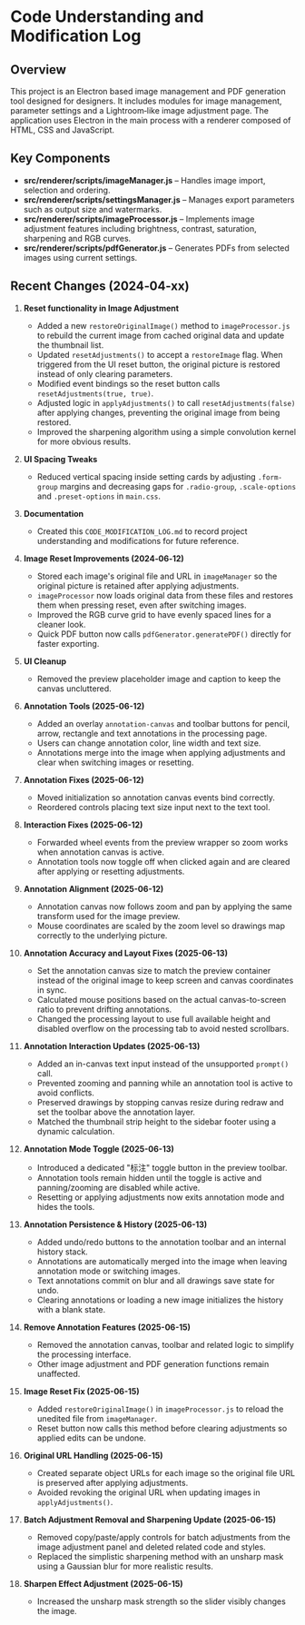 # Code Understanding and Modification Log

## Overview
This project is an Electron based image management and PDF generation tool designed for designers. It includes modules for image management, parameter settings and a Lightroom‑like image adjustment page. The application uses Electron in the main process with a renderer composed of HTML, CSS and JavaScript.

## Key Components
- **src/renderer/scripts/imageManager.js** – Handles image import, selection and ordering.
- **src/renderer/scripts/settingsManager.js** – Manages export parameters such as output size and watermarks.
- **src/renderer/scripts/imageProcessor.js** – Implements image adjustment features including brightness, contrast, saturation, sharpening and RGB curves.
- **src/renderer/scripts/pdfGenerator.js** – Generates PDFs from selected images using current settings.

## Recent Changes (2024‑04‑xx)
1. **Reset functionality in Image Adjustment**
   - Added a new `restoreOriginalImage()` method to `imageProcessor.js` to rebuild the current image from cached original data and update the thumbnail list.
   - Updated `resetAdjustments()` to accept a `restoreImage` flag. When triggered from the UI reset button, the original picture is restored instead of only clearing parameters.
   - Modified event bindings so the reset button calls `resetAdjustments(true, true)`.
   - Adjusted logic in `applyAdjustments()` to call `resetAdjustments(false)` after applying changes, preventing the original image from being restored.
   - Improved the sharpening algorithm using a simple convolution kernel for more obvious results.

2. **UI Spacing Tweaks**
   - Reduced vertical spacing inside setting cards by adjusting `.form-group` margins and decreasing gaps for `.radio-group`, `.scale-options` and `.preset-options` in `main.css`.

3. **Documentation**
   - Created this `CODE_MODIFICATION_LOG.md` to record project understanding and modifications for future reference.

4. **Image Reset Improvements (2024‑06‑12)**
   - Stored each image's original file and URL in `imageManager` so the original picture is retained after applying adjustments.
   - `imageProcessor` now loads original data from these files and restores them when pressing reset, even after switching images.
   - Improved the RGB curve grid to have evenly spaced lines for a cleaner look.
   - Quick PDF button now calls `pdfGenerator.generatePDF()` directly for faster exporting.


5. **UI Cleanup**
   - Removed the preview placeholder image and caption to keep the canvas uncluttered.

6. **Annotation Tools (2025-06-12)**
   - Added an overlay `annotation-canvas` and toolbar buttons for pencil, arrow, rectangle and text annotations in the processing page.
   - Users can change annotation color, line width and text size.
   - Annotations merge into the image when applying adjustments and clear when switching images or resetting.

7. **Annotation Fixes (2025-06-12)**
   - Moved initialization so annotation canvas events bind correctly.
   - Reordered controls placing text size input next to the text tool.

8. **Interaction Fixes (2025-06-12)**
   - Forwarded wheel events from the preview wrapper so zoom works when annotation canvas is active.
   - Annotation tools now toggle off when clicked again and are cleared after applying or resetting adjustments.

9. **Annotation Alignment (2025-06-12)**
   - Annotation canvas now follows zoom and pan by applying the same transform used for the image preview.
   - Mouse coordinates are scaled by the zoom level so drawings map correctly to the underlying picture.

10. **Annotation Accuracy and Layout Fixes (2025-06-13)**
    - Set the annotation canvas size to match the preview container instead of the original image to keep screen and canvas coordinates in sync.
    - Calculated mouse positions based on the actual canvas-to-screen ratio to prevent drifting annotations.
    - Changed the processing layout to use full available height and disabled overflow on the processing tab to avoid nested scrollbars.

11. **Annotation Interaction Updates (2025-06-13)**
    - Added an in-canvas text input instead of the unsupported `prompt()` call.
    - Prevented zooming and panning while an annotation tool is active to avoid conflicts.
    - Preserved drawings by stopping canvas resize during redraw and set the toolbar above the annotation layer.
    - Matched the thumbnail strip height to the sidebar footer using a dynamic calculation.

12. **Annotation Mode Toggle (2025-06-13)**
    - Introduced a dedicated "标注" toggle button in the preview toolbar.
    - Annotation tools remain hidden until the toggle is active and panning/zooming are disabled while active.
    - Resetting or applying adjustments now exits annotation mode and hides the tools.

13. **Annotation Persistence & History (2025-06-13)**
    - Added undo/redo buttons to the annotation toolbar and an internal history stack.
    - Annotations are automatically merged into the image when leaving annotation mode or switching images.
    - Text annotations commit on blur and all drawings save state for undo.
    - Clearing annotations or loading a new image initializes the history with a blank state.

14. **Remove Annotation Features (2025-06-15)**
    - Removed the annotation canvas, toolbar and related logic to simplify the processing interface.
    - Other image adjustment and PDF generation functions remain unaffected.

15. **Image Reset Fix (2025-06-15)**
    - Added `restoreOriginalImage()` in `imageProcessor.js` to reload the unedited file from `imageManager`.
    - Reset button now calls this method before clearing adjustments so applied edits can be undone.

16. **Original URL Handling (2025-06-15)**
    - Created separate object URLs for each image so the original file URL is preserved after applying adjustments.
    - Avoided revoking the original URL when updating images in `applyAdjustments()`.

17. **Batch Adjustment Removal and Sharpening Update (2025-06-15)**
    - Removed copy/paste/apply controls for batch adjustments from the image adjustment panel and deleted related code and styles.
    - Replaced the simplistic sharpening method with an unsharp mask using a Gaussian blur for more realistic results.

18. **Sharpen Effect Adjustment (2025-06-15)**
    - Increased the unsharp mask strength so the slider visibly changes the image.

